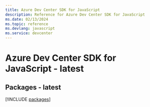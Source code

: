 ```yaml
---
title: Azure Dev Center SDK for JavaScript
description: Reference for Azure Dev Center SDK for JavaScript
ms.date: 02/13/2024
ms.topic: reference
ms.devlang: javascript
ms.service: devcenter
---
```

# Azure Dev Center SDK for JavaScript - latest
## Packages - latest
[!INCLUDE [packages](dev-center-index.md)]